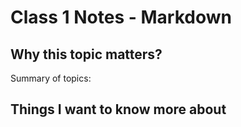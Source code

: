 # Class 1 Notes - Markdown

Why this topic matters?
-

Summary of topics:

## Things I want to know more about
